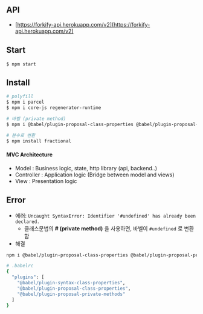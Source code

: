 ## API

- [https://forkify-api.herokuapp.com/v2](https://forkify-api.herokuapp.com/v2)

## Start

```
$ npm start
```

## Install

```bash
# polyfill
$ npm i parcel
$ npm i core-js regenerator-runtime

# 바벨 (private method)
$ npm i @babel/plugin-proposal-class-properties @babel/plugin-proposal-private-methods

# 분수로 변환
$ npm install fractional
```

#### MVC Architecture

- Model : Business logic, state, http library (api, backend..)
- Controller : Application logic (Bridge between model and views)
- View : Presentation logic

## Error

- 에러: `Uncaught SyntaxError: Identifier '#undefined' has already been declared.`
  - 클래스문법의 **# (private method)** 을 사용하면, 바벨이 `#undefined` 로 변환함
- 해결

```bash
npm i @babel/plugin-proposal-class-properties @babel/plugin-proposal-private-methods
```

```bash
# .babelrc
{
  "plugins": [
    "@babel/plugin-syntax-class-properties",
    "@babel/plugin-proposal-class-properties",
    "@babel/plugin-proposal-private-methods"
  ]
}
```
